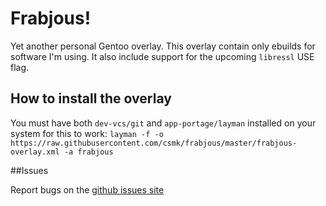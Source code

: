 # Frabjous!
Yet another personal Gentoo overlay. This overlay contain only ebuilds for software I'm using. It also include support for the upcoming `libressl` USE flag.

## How to install the overlay

You must have both `dev-vcs/git` and `app-portage/layman` installed on your system for this to work:
```layman -f -o https://raw.githubusercontent.com/csmk/frabjous/master/frabjous-overlay.xml -a frabjous```

##Issues

Report bugs on the [github issues site](https://github.com/csmk/frabjous/issues)
